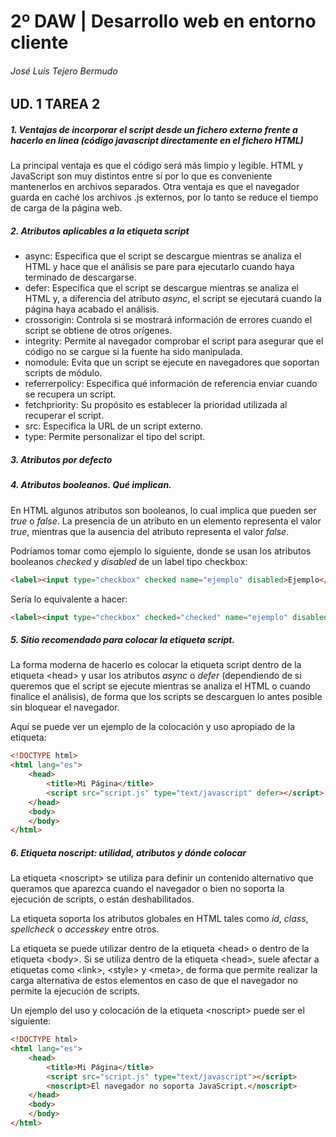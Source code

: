 # 2º DAW | Desarrollo web en entorno cliente
###### José Luis Tejero Bermudo
## UD. 1 TAREA 2 

##### 1. Ventajas de incorporar el script desde un fichero externo frente a hacerlo en línea (código javascript directamente en el fichero HTML)
La principal ventaja es que el código será más limpio y legible. HTML y JavaScript son muy distintos entre sí por lo que es conveniente mantenerlos en archivos separados. Otra ventaja es que el navegador guarda en caché los archivos .js externos, por lo tanto se reduce el tiempo de carga de la página web.

##### 2. Atributos aplicables a la etiqueta script
- async: Especifica que el script se descargue mientras se analiza el HTML y hace que el análisis se pare para ejecutarlo cuando haya terminado de descargarse.
- defer: Especifica que el script se descargue mientras se analiza el HTML y, a diferencia del atributo *async*, el script se ejecutará cuando la página haya acabado el análisis.
- crossorigin: Controla si se mostrará información de errores cuando el script se obtiene de otros orígenes.
- integrity: Permite al navegador comprobar el script para asegurar que el código no se cargue si la fuente ha sido manipulada. 
- nomodule: Evita que un script se ejecute en navegadores que soportan scripts de módulo.
- referrerpolicy: Especifica qué información de referencia enviar cuando se recupera un script.
- fetchpriority: Su propósito es establecer la prioridad utilizada al recuperar el script.
- src: Especifica la URL de un script externo.
- type: Permite personalizar el tipo del script.

##### 3. Atributos por defecto

##### 4. Atributos booleanos. Qué implican.
En HTML algunos atributos son booleanos, lo cual implica que pueden ser *true* o *false*. La presencia de un atributo en un elemento representa el valor *true*, mientras que la ausencia del atributo representa el valor *false*.

Podríamos tomar como ejemplo lo siguiente, donde se usan los atributos booleanos *checked* y *disabled* de un label tipo checkbox:
```html
<label><input type="checkbox" checked name="ejemplo" disabled>Ejemplo</label>
```
Sería lo equivalente a hacer:
```html
<label><input type="checkbox" checked="checked" name="ejemplo" disabled="disabled">Ejemplo</label>
```

##### 5. Sitio recomendado para colocar la etiqueta script.
La forma moderna de hacerlo es colocar la etiqueta script dentro de la etiqueta \<head> y usar los atributos *async* o *defer* (dependiendo de si queremos que el script se ejecute mientras se analiza el HTML o cuando finalice el análisis), de forma que los scripts se descarguen lo antes posible sin bloquear el navegador.

Aquí se puede ver un ejemplo de la colocación y uso apropiado de la etiqueta:
```html
<!DOCTYPE html>
<html lang="es">
    <head>
        <title>Mi Página</title>
        <script src="script.js" type="text/javascript" defer></script>
    </head>
    <body>
    </body>
</html>
```

##### 6. Etiqueta noscript: utilidad, atributos y dónde colocar
La etiqueta \<noscript> se utiliza para definir un contenido alternativo que queramos que aparezca cuando el navegador o bien no soporta la ejecución de scripts, o están deshabilitados.

La etiqueta soporta los atributos globales en HTML tales como *id*, *class*, *spellcheck* o *accesskey* entre otros.

La etiqueta se puede utilizar dentro de la etiqueta \<head> o dentro de la etiqueta \<body>. Si se utiliza dentro de la etiqueta \<head>, suele afectar a etiquetas como \<link>, \<style> y \<meta>, de forma que permite realizar la carga alternativa de estos elementos en caso de que el navegador no permite la ejecución de scripts.

Un ejemplo del uso y colocación de la etiqueta \<noscript> puede ser el siguiente:
```html
<!DOCTYPE html>
<html lang="es">
    <head>
        <title>Mi Página</title>
        <script src="script.js" type="text/javascript"></script>
        <noscript>El navegador no soporta JavaScript.</noscript>
    </head>
    <body>
    </body>
</html>
```